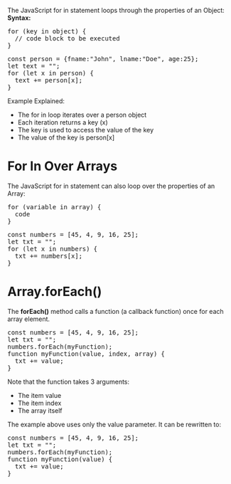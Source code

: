 The JavaScript for in statement loops through the properties of an Object:
<br>
<b>Syntax:</b>
<pre>
for (key in object) {
  // code block to be executed
}
</pre>
<pre>
const person = {fname:"John", lname:"Doe", age:25};
let text = "";
for (let x in person) {
  text += person[x];
}
</pre>
Example Explained:
<ul>
  <li>The for in loop iterates over a person object</li>
  <li>Each iteration returns a key (x)</li>
  <li>The key is used to access the value of the key</li>
  <li>The value of the key is person[x]</li>
</ul>
<h1>For In Over Arrays</h1>
The JavaScript for in statement can also loop over the properties of an Array:
<pre>
for (variable in array) {
  code
}
</pre>
<pre>
const numbers = [45, 4, 9, 16, 25];
let txt = "";
for (let x in numbers) {
  txt += numbers[x];
}
</pre>
<h1>Array.forEach()</h1>
The <b>forEach()</b> method calls a function (a callback function) once for each array element.
<pre>
const numbers = [45, 4, 9, 16, 25];
let txt = "";
numbers.forEach(myFunction);
function myFunction(value, index, array) {
  txt += value;
}
</pre>
Note that the function takes 3 arguments:
<ul>
  <li>The item value</li>
  <li>The item index</li>
  <li>The array itself</li>
</ul>
The example above uses only the value parameter. It can be rewritten to:
<pre>
const numbers = [45, 4, 9, 16, 25];
let txt = "";
numbers.forEach(myFunction);
function myFunction(value) {
  txt += value;
}
</pre>
